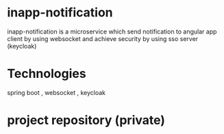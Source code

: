 # inapp-notification
inapp-notification is a microservice which send notification to angular app client by using websocket and achieve security by using sso server (keycloak)

# Technologies
spring boot , websocket , keycloak 


# project repository (private)

